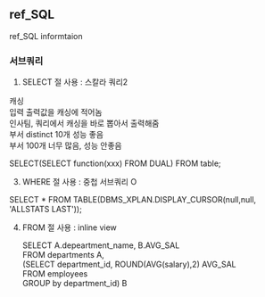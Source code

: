 ## ref_SQL
ref_SQL informtaion</br>

### 서브쿼리

1) SELECT 절 사용 : 스칼라 쿼리2</br>

캐싱</br>
입력 출력값을 캐싱에 적어놈</br>
인사팀, 쿼리에서 캐싱을 바로 뽑아서 출력해줌</br>
부서 distinct 10개 성능 좋음</br>
부서 100개 너무 많음, 성능 안좋음</br>

SELECT(SELECT function(xxx) FROM DUAL) FROM table;</br>


3) WHERE 절 사용 : 중첩 서브쿼리 O</br>

SELECT * FROM TABLE(DBMS_XPLAN.DISPLAY_CURSOR(null,null, 'ALLSTATS LAST'));</br>
   
4) FROM 절 사용 : inline view</br>

   SELECT A.depeartment_name, B.AVG_SAL</br>
   FROM departments A,</br>
     (SELECT department_id, ROUND(AVG(salary),2) AVG_SAL</br>
     FROM employees</br>
     GROUP by department_id) B</br>

